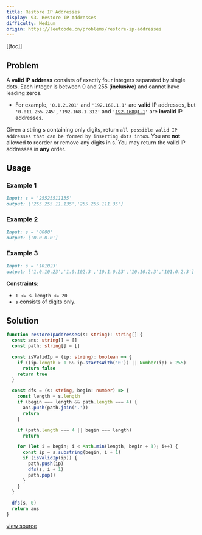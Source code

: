 ```yaml
---
title: Restore IP Addresses
display: 93. Restore IP Addresses
difficulty: Medium
origin: https://leetcode.cn/problems/restore-ip-addresses
---
```


[[toc]]

## Problem

A **valid IP address** consists of exactly four integers separated by single dots. Each integer is between 0 and 255 (**inclusive**) and cannot have leading zeros.

- For example, <code>'0.1.2.201'</code> and <code>'192.168.1.1'</code> are **valid** IP addresses, but <code>'0.011.255.245'</code>, <code>'192.168.1.312'</code> and <code>'192.168@1.1'</code> are **invalid** IP addresses.

Given a string s containing only digits, return `all possible valid IP addresses that can be formed by inserting dots into`s. You are **not** allowed to reorder or remove any digits in s. You may return the valid IP addresses in **any** order.

## Usage

### Example 1

```md
Input: s = '25525511135'
output: ['255.255.11.135','255.255.111.35']
```

### Example 2

```md
Input: s = '0000'
output: ['0.0.0.0']
```

### Example 3

```md
Input: s = '101023'
output: ['1.0.10.23','1.0.102.3','10.1.0.23','10.10.2.3','101.0.2.3']
```

**Constraints:**

- <code>1 &lt;= s.length &lt;= 20</code>
- <code>s</code> consists of digits only.

## Solution

```ts
function restoreIpAddresses(s: string): string[] {
  const ans: string[] = []
  const path: string[] = []

  const isValidIp = (ip: string): boolean => {
    if ((ip.length > 1 && ip.startsWith('0')) || Number(ip) > 255)
      return false
    return true
  }

  const dfs = (s: string, begin: number) => {
    const length = s.length
    if (begin === length && path.length === 4) {
      ans.push(path.join('.'))
      return
    }

    if (path.length === 4 || begin === length)
      return

    for (let i = begin; i < Math.min(length, begin + 3); i++) {
      const ip = s.substring(begin, i + 1)
      if (isValidIp(ip)) {
        path.push(ip)
        dfs(s, i + 1)
        path.pop()
      }
    }
  }

  dfs(s, 0)
  return ans
}
```

[view source](https://leetcode.cn/problems/restore-ip-addresses)
